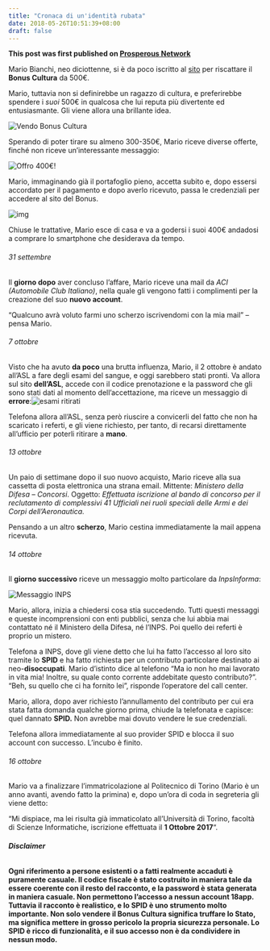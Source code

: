```yaml
---
title: "Cronaca di un'identità rubata"
date: 2018-05-26T10:51:39+08:00
draft: false
---
```


**This post was first published on [Prosperous Network](https://prosperousnetwork.com/2017/10/cronaca-di-unidentita-rubata/)**

Mario Bianchi, neo diciottenne, si è da poco iscritto al [sito](https://www.18app.italia.it) per riscattare il **Bonus Cultura** da 500€.

Mario, tuttavia non si definirebbe un ragazzo di cultura, e preferirebbe spendere i *suoi* 500€ in qualcosa che lui reputa più divertente ed entusiasmante. Gli viene allora una brillante idea.

![Vendo Bonus Cultura](https://prosperousnetwork.com/wp-content/uploads/2017/09/Post-Iniziale.png)

Sperando di poter tirare su almeno 300-350€, Mario riceve diverse offerte, finché non riceve un’interessante messaggio:

![Offro 400€!](https://prosperousnetwork.com/wp-content/uploads/2017/09/Primo-messaggio.png)

Mario, immaginando già il portafoglio  pieno, accetta subito e, dopo essersi accordato per il pagamento e dopo  averlo ricevuto, passa le credenziali per accedere al sito del Bonus.

![img](https://prosperousnetwork.com/wp-content/uploads/2017/09/userpsw-2.png)

Chiuse le trattative, Mario esce di casa e va a godersi i suoi 400€ andadosi a comprare lo smartphone che desiderava da tempo.

###### 31 settembre

Il **giorno dopo** aver concluso l’affare, Mario riceve una mail da *ACI (Automobile Club Italiano)*, nella quale gli vengono fatti i complimenti per la creazione del suo **nuovo account**.

“Qualcuno avrà voluto farmi uno scherzo iscrivendomi con la mia mail” – pensa Mario.

###### 7 ottobre

Visto che ha avuto **da poco**  una brutta influenza, Mario, il 2 ottobre è andato all’ASL a fare degli  esami del sangue, e oggi sarebbero stati pronti. Va allora sul sito **dell’ASL**,  accede con il codice prenotazione e la password che gli sono stati dati  al momento dell’accettazione, ma riceve un messaggio di **errore**:![esami ritirati](https://prosperousnetwork.com/wp-content/uploads/2017/09/Esami-ritirati.png)

Telefona allora all’ASL, senza però  riuscire a convicerli del fatto che non ha scaricato i referti, e gli  viene richiesto, per tanto, di recarsi direttamente all’ufficio per  poterli ritirare a **mano**.

###### 13 ottobre

Un paio di settimane dopo il suo nuovo  acquisto, Mario riceve alla sua cassetta di posta elettronica una strana  email. Mittente: *Ministero della Difesa – Concorsi*. Oggetto: *Effettuata  iscrizione al bando di concorso per il reclutamento di complessivi 41  Ufficiali nei ruoli speciali delle Armi e dei Corpi dell’Aeronautica.* 

Pensando a un altro **scherzo**, Mario cestina immediatamente la mail appena ricevuta.

###### 14 ottobre

Il **giorno successivo** riceve un messaggio molto particolare da *InpsInforma*:

![Messaggio INPS](https://prosperousnetwork.com/wp-content/uploads/2017/09/IMG-20170522-WA0035.jpg)

Mario, allora, inizia a chiedersi cosa  stia succedendo. Tutti questi messaggi e queste incomprensioni con enti  pubblici, senza che lui abbia mai contattato né il Ministero della  Difesa, né l’INPS. Poi quello dei referti è proprio un mistero.

Telefona a INPS, dove gli viene detto che lui ha fatto l’accesso al loro sito tramite lo **SPID** e ha fatto richiesta per un contributo particolare destinato ai neo-**disoccupati**.  Mario d’istinto dice al telefono “Ma io non ho mai lavorato in vita  mia! Inoltre, su quale conto corrente addebitate questo contributo?”.  “Beh, su quello che ci ha fornito lei”, risponde l’operatore del call  center.

Mario, allora, dopo aver richiesto  l’annullamento del contributo per cui era stata fatta domanda qualche  giorno prima, chiude la telefonata e capisce: quel dannato **SPID.** Non avrebbe mai dovuto vendere le sue credenziali.

Telefona allora immediatamente al suo provider SPID e blocca il suo account con successo. L’incubo è finito.

###### 16 ottobre

Mario va a finalizzare  l’immatricolazione al Politecnico di Torino (Mario è un anno avanti,  avendo fatto la primina) e, dopo un’ora di coda in segreteria gli viene  detto:

“Mi dispiace, ma lei risulta già  immaticolato all’Università di Torino, facoltà di Scienze Informatiche,  iscrizione effettuata il **1 Ottobre 2017**“.

###### **Disclaimer**

**Ogni riferimento a persone  esistenti o a fatti realmente accaduti è puramente casuale. Il codice  fiscale è stato costruito in maniera tale da essere coerente con il  resto del racconto, e la password è stata generata in maniera casuale.  Non permettono l’accesso a nessun account 18app.  Tuttavia il racconto è  realistico, e lo SPID è uno strumento molto importante. Non solo  vendere il Bonus Cultura significa truffare lo Stato, ma significa  mettere in grosso pericolo la propria sicurezza personale. Lo SPID è  ricco di funzionalità, e il suo accesso non è da condividere in nessun  modo.**